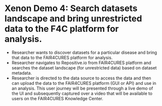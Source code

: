 # Xenon Demo 4: Search datasets landscape and bring unrestricted data to the F4C platform for analysis.

* Researcher wants to discover datasets for a particular disease and bring that data to the FAIR4CURES platform for analysis.
* Researcher navigates to Repositive.io from FAIR4CURES platform and searches the dataset landscape (for unrestricted data) based on dataset metadata.
* Researcher is directed to the data source to access the data and then can upload the data to the FAIR4CURES platform (GUI or API) and use in an analysis. This user journey will be presented through a live demo of the UI and subsequently captured over a video that will be available to users on the FAIR4CURES Knowledge Center.
